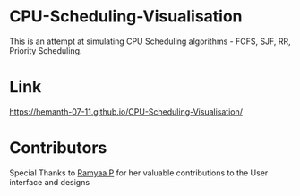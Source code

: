 # CPU-Scheduling-Visualisation

This is an attempt at simulating CPU Scheduling algorithms - FCFS, SJF, RR, Priority Scheduling.

# Link
https://hemanth-07-11.github.io/CPU-Scheduling-Visualisation/
 
 # Contributors
 
 Special Thanks to [Ramyaa P](https://github.com/ramyaaprasath) for her valuable contributions to the User interface and designs
